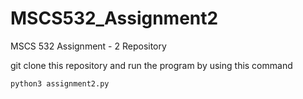 # MSCS532_Assignment2

MSCS 532 Assignment - 2 Repository

git clone this repository and run the program by using this command 
```
python3 assignment2.py
```
